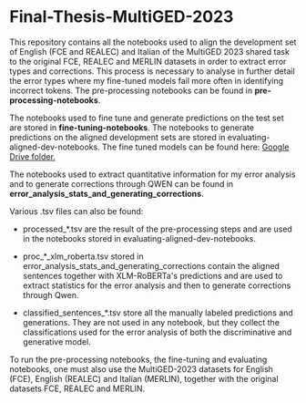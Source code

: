 # Final-Thesis-MultiGED-2023

This repository contains all the notebooks used to align the development set of English (FCE and REALEC) and Italian of the MultiGED 2023 shared task to the original FCE, REALEC and MERLIN datasets in order to extract error types and corrections. This process is necessary to analyse in further detail the error types where my fine-tuned models fail more often in identifying incorrect tokens. The pre-processing notebooks can be found in **pre-processing-notebooks**.

The notebooks used to fine tune and generate predictions on the test set are stored in **fine-tuning-notebooks**. The notebooks to generate predictions on the aligned development sets are stored in evaluating-aligned-dev-notebooks. The fine tuned models can be found here:
[Google Drive folder.
](https://drive.google.com/drive/folders/1hujDAaKXmQoFQKJtkMPQ_wq1NAMABcrz?usp=drive_link.)

The notebooks used to extract quantitative information for my error analysis and to generate corrections through QWEN can be found in **error_analysis_stats_and_generating_corrections**.

Various .tsv files can also be found:

- processed_*.tsv are the result of the pre-processing steps and are used in the notebooks stored in evaluating-aligned-dev-notebooks.

- proc_*_xlm_roberta.tsv stored in error_analysis_stats_and_generating_corrections contain the aligned sentences together with XLM-RoBERTa's predictions and are used to extract statistics for the error analysis and then to generate corrections through Qwen.

- classified_sentences_*.tsv store all the manually labeled predictions and generations. They are not used in any notebook, but they collect the classifications used for the error analysis of both the discriminative and generative model.

To run the pre-processing notebooks, the fine-tuning and evaluating notebooks, one must also use the MultiGED-2023 datasets for English (FCE), English (REALEC) and Italian (MERLIN), together with the original datasets FCE, REALEC and MERLIN.
